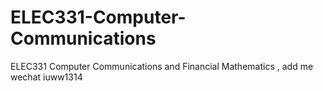 # ELEC331-Computer-Communications
ELEC331 Computer Communications and Financial Mathematics , add me wechat iuww1314
